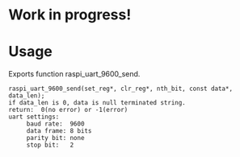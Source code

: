 # Work in progress!
# Usage
Exports function raspi_uart_9600_send.
```
raspi_uart_9600_send(set_reg*, clr_reg*, nth_bit, const data*, data_len);
if data_len is 0, data is null terminated string.
return:  0(no error) or -1(error)
uart settings: 
     baud rate:  9600
     data frame: 8 bits
     parity bit: none
     stop bit:   2
```
